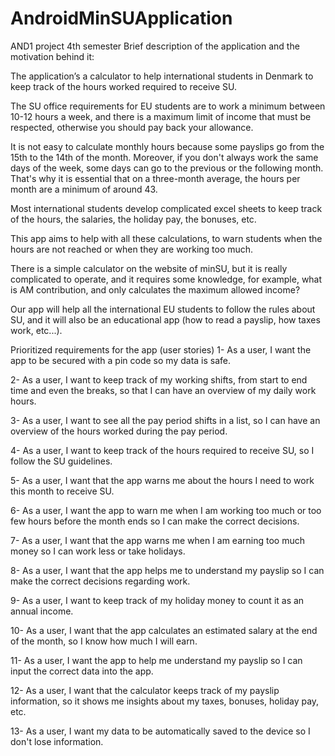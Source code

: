 # AndroidMinSUApplication
AND1 project 4th semester
Brief description of the application and the motivation behind it:

The application’s a calculator to help international students in Denmark to keep track of the hours worked required to receive SU.

The SU office requirements for EU students are to work a minimum between 10-12 hours a week, and there is a maximum limit of income that must be respected, otherwise you should pay back your allowance.

It is not easy to calculate monthly hours because some payslips go from the 15th to the 14th of the month. Moreover, if you don't always work the same days of the week, some days can go to the previous or the following month. That's why it is essential that on a three-month average, the hours per month are a minimum of around 43.

Most international students develop complicated excel sheets to keep track of the hours, the salaries, the holiday pay, the bonuses, etc.

This app aims to help with all these calculations, to warn students when the hours are not reached or when they are working too much.

There is a simple calculator on the website of minSU, but it is really complicated to operate, and it requires some knowledge, for example, what is AM contribution, and only calculates the maximum allowed income?

Our app will help all the international EU students to follow the rules about SU, and it will also be an educational app (how to read a payslip, how taxes work, etc...).

Prioritized requirements for the app (user stories)
1- As a user, I want the app to be secured with a pin code so my data is safe.

2- As a user, I want to keep track of my working shifts, from start to end time and even the breaks, so that I can have an overview of my daily work hours.

3- As a user, I want to see all the pay period shifts in a list, so I can have an overview of the hours worked during the pay period.

4- As a user, I want to keep track of the hours required to receive SU, so I follow the SU guidelines.

5- As a user, I want that the app warns me about the hours I need to work this month to receive SU.

6- As a user, I want the app to warn me when I am working too much or too few hours before the month ends so I can make the correct decisions.

7- As a user, I want that the app warns me when I am earning too much money so I can work less or take holidays.

8- As a user, I want that the app helps me to understand my payslip so I can make the correct decisions regarding work.

9- As a user, I want to keep track of my holiday money to count it as an annual income.

10- As a user, I want that the app calculates an estimated salary at the end of the month, so I know how much I will earn.

11- As a user, I want the app to help me understand my payslip so I can input the correct data into the app.

12- As a user, I want that the calculator keeps track of my payslip information, so it shows me insights about my taxes, bonuses, holiday pay, etc.

13- As a user, I want my data to be automatically saved to the device so I don't lose information.
